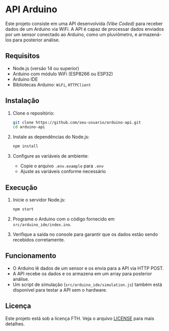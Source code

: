 # API Arduino

Este projeto consiste em uma API desenvolvida *(Vibe Coded)* para receber dados de um Arduino via WiFi. A API é capaz de processar dados enviados por um sensor conectado ao Arduino, como um pluviômetro, e armazená-los para posterior análise.

## Requisitos

- Node.js (versão 14 ou superior)
- Arduino com módulo WiFi (ESP8266 ou ESP32)
- Arduino IDE
- Bibliotecas Arduino: `WiFi`, `HTTPClient`

## Instalação

1. Clone o repositório:
   ```bash
   git clone https://github.com/seu-usuario/arduino-api.git
   cd arduino-api
   ```

2. Instale as dependências do Node.js:
   ```bash
   npm install
   ```

3. Configure as variáveis de ambiente:
   - Copie o arquivo `.env.example` para `.env`
   - Ajuste as variáveis conforme necessário

## Execução

1. Inicie o servidor Node.js:
   ```bash
   npm start
   ```

2. Programe o Arduino com o código fornecido em `src/arduino_ide/index.ino`.

3. Verifique a saída no console para garantir que os dados estão sendo recebidos corretamente.

## Funcionamento

- O Arduino lê dados de um sensor e os envia para a API via HTTP POST.
- A API recebe os dados e os armazena em um array para posterior análise.
- Um script de simulação (`src/arduino_ide/simulation.js`) também está disponível para testar a API sem o hardware.

## Licença

Este projeto está sob a licença FTH. Veja o arquivo [LICENSE](LICENSE) para mais detalhes. 